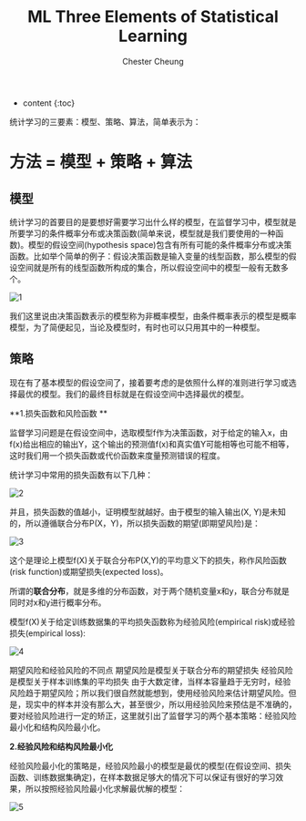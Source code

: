 ﻿---
layout: post
title:  "ML Three Elements of Statistical Learning"
categories: Machine Learning
tags: ML Statistical AI
author: Chester Cheung
---

* content
{:toc}


统计学习的三要素：模型、策略、算法，简单表示为：



# 方法 = 模型 + 策略 + 算法


## 模型



统计学习的首要目的是要想好需要学习出什么样的模型，在监督学习中，模型就是所要学习的条件概率分布或决策函数(简单来说，模型就是我们要使用的一种函数)。模型的假设空间(hypothesis space)包含有所有可能的条件概率分布或决策函数。比如举个简单的例子：假设决策函数是输入变量的线型函数，那么模型的假设空间就是所有的线型函数所构成的集合，所以假设空间中的模型一般有无数多个。

![1](https://img-blog.csdnimg.cn/2019043023100327.png?x-oss-process=image/watermark,type_ZmFuZ3poZW5naGVpdGk,shadow_10,text_aHR0cHM6Ly9ibG9nLmNzZG4ubmV0L3dlaXhpbl80NDM5MDE0NQ==,size_16,color_FFFFFF,t_70)

我们这里说由决策函数表示的模型称为非概率模型，由条件概率表示的模型是概率模型，为了简便起见，当论及模型时，有时也可以只用其中的一种模型。



## 策略



现在有了基本模型的假设空间了，接着要考虑的是依照什么样的准则进行学习或选择最优的模型。我们的最终目标就是在假设空间中选择最优的模型。



**1.损失函数和风险函数
**


监督学习问题是在假设空间中，选取模型f作为决策函数，对于给定的输入x，由f(x)给出相应的输出Y，这个输出的预测值f(x)和真实值Y可能相等也可能不相等，这时我们用一个损失函数或代价函数来度量预测错误的程度。


统计学习中常用的损失函数有以下几种：

![2](https://img-blog.csdnimg.cn/20190430232123553.png?x-oss-process=image/watermark,type_ZmFuZ3poZW5naGVpdGk,shadow_10,text_aHR0cHM6Ly9ibG9nLmNzZG4ubmV0L3dlaXhpbl80NDM5MDE0NQ==,size_16,color_FFFFFF,t_70)

并且，损失函数的值越小，证明模型就越好。由于模型的输入输出(X, Y)是未知的，所以遵循联合分布P(X，Y)，所以损失函数的期望(即期望风险)是：

![3](https://img-blog.csdnimg.cn/20190430232605757.png)

这个是理论上模型f(X)关于联合分布P(X,Y)的平均意义下的损失，称作风险函数(risk function)或期望损失(expected loss)。



所谓的**联合分布**，就是多维的分布函数，对于两个随机变量x和y，联合分布就是同时对x和y进行概率分布。

模型f(X)关于给定训练数据集的平均损失函数称为经验风险(empirical risk)或经验损失(empirical loss):

![4](https://img-blog.csdnimg.cn/20190430235752676.png)

期望风险和经验风险的不同点
期望风险是模型关于联合分布的期望损失
经验风险是模型关于样本训练集的平均损失
由于大数定律，当样本容量趋于无穷时，经验风险趋于期望风险；所以我们很自然就能想到，使用经验风险来估计期望风险。但是，现实中的样本并没有那么大，甚至很少，所以用经验风险来预估是不准确的，要对经验风险进行一定的矫正，这里就引出了监督学习的两个基本策略：经验风险最小化和结构风险最小化。

**2.经验风险和结构风险最小化**

经验风险最小化的策略是，经验风险最小的模型是最优的模型(在假设空间、损失函数、训练数据集确定)，在样本数据足够大的情况下可以保证有很好的学习效果，所以按照经验风险最小化求解最优解的模型：

![5](https://img-blog.csdnimg.cn/20190501150219192.png)